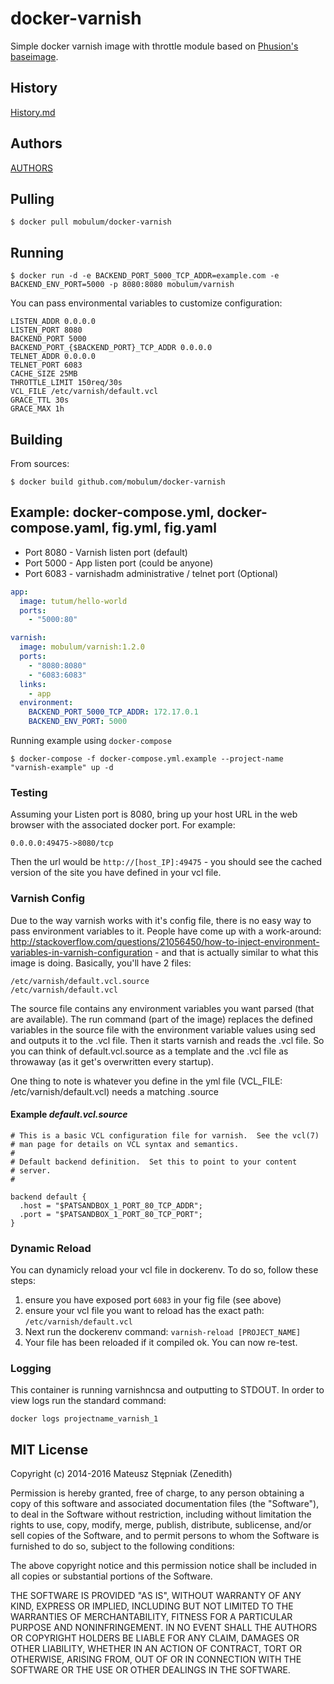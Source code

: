 docker-varnish
==============

Simple docker varnish image with throttle module based on [Phusion's baseimage](https://github.com/phusion/baseimage-docker).

## History

[History.md](History.md)

## Authors

[AUTHORS](AUTHORS)


## Pulling

```
$ docker pull mobulum/docker-varnish
```

## Running

```
$ docker run -d -e BACKEND_PORT_5000_TCP_ADDR=example.com -e BACKEND_ENV_PORT=5000 -p 8080:8080 mobulum/varnish
```

You can pass environmental variables to customize configuration:

```
LISTEN_ADDR 0.0.0.0
LISTEN_PORT 8080
BACKEND_PORT 5000
BACKEND_PORT_{$BACKEND_PORT}_TCP_ADDR 0.0.0.0
TELNET_ADDR 0.0.0.0
TELNET_PORT 6083
CACHE_SIZE 25MB
THROTTLE_LIMIT 150req/30s
VCL_FILE /etc/varnish/default.vcl
GRACE_TTL 30s
GRACE_MAX 1h
```

## Building

From sources:

```
$ docker build github.com/mobulum/docker-varnish
```

## Example: docker-compose.yml, docker-compose.yaml, fig.yml, fig.yaml
* Port 8080 - Varnish listen port (default)
* Port 5000 - App listen port (could be anyone)
* Port 6083 - varnishadm administrative / telnet port (Optional)

```yml
app:
  image: tutum/hello-world
  ports:
    - "5000:80"

varnish:
  image: mobulum/varnish:1.2.0
  ports:
    - "8080:8080"
    - "6083:6083"
  links:
    - app
  environment:
    BACKEND_PORT_5000_TCP_ADDR: 172.17.0.1
    BACKEND_ENV_PORT: 5000
```

Running example using ```docker-compose```

```
$ docker-compose -f docker-compose.yml.example --project-name "varnish-example" up -d
```

### Testing
Assuming your Listen port is 8080, bring up your host URL in the web browser with the associated docker port.
For example:

`0.0.0.0:49475->8080/tcp`

Then the url would be `http://[host_IP]:49475` - you should see the cached version of the site you have defined in your vcl file.

### Varnish Config
Due to the way varnish works with it's config file, there is no easy way to pass environment variables to it.
People have come up with a work-around:
http://stackoverflow.com/questions/21056450/how-to-inject-environment-variables-in-varnish-configuration - and that is actually similar to what this image is doing.
Basically, you'll have 2 files:

```
/etc/varnish/default.vcl.source
/etc/varnish/default.vcl
```

The source file contains any environment variables you want parsed (that are available).
The run command (part of the image) replaces the defined variables in the source file with the environment
variable values using sed and outputs it to the .vcl file.  Then it starts varnish and reads the .vcl file.
So you can think of default.vcl.source as a template and the .vcl file as throwaway (as it get's overwritten every startup).

One thing to note is whatever you define in the yml file (VCL_FILE: /etc/varnish/default.vcl) needs a matching .source

#### Example _default.vcl.source_
```vcl
# This is a basic VCL configuration file for varnish.  See the vcl(7)
# man page for details on VCL syntax and semantics.
#
# Default backend definition.  Set this to point to your content
# server.
#

backend default {
  .host = "$PATSANDBOX_1_PORT_80_TCP_ADDR";
  .port = "$PATSANDBOX_1_PORT_80_TCP_PORT";
}
```

### Dynamic Reload
You can dynamicly reload your vcl file in dockerenv.  To do so, follow these steps:

1. ensure you have exposed port `6083` in your fig file (see above)
2. ensure your vcl file you want to reload has the exact path: `/etc/varnish/default.vcl`
3. Next run the dockerenv command: `varnish-reload [PROJECT_NAME]`
4. Your file has been reloaded if it compiled ok.  You can now re-test.

### Logging
This container is running varnishncsa and outputting to STDOUT.  In order to view logs run the standard command:

`docker logs projectname_varnish_1`


MIT License
-------

Copyright (c) 2014-2016 Mateusz Stępniak (Zenedith)


Permission is hereby granted, free of charge, to any person obtaining a copy of this software and associated documentation files (the "Software"), to deal in the Software without restriction, including without limitation the rights to use, copy, modify, merge, publish, distribute, sublicense, and/or sell copies of the Software, and to permit persons to whom the Software is furnished to do so, subject to the following conditions:

The above copyright notice and this permission notice shall be included in all copies or substantial portions of the Software.

THE SOFTWARE IS PROVIDED "AS IS", WITHOUT WARRANTY OF ANY KIND, EXPRESS OR IMPLIED, INCLUDING BUT NOT LIMITED TO THE WARRANTIES OF MERCHANTABILITY, FITNESS FOR A PARTICULAR PURPOSE AND NONINFRINGEMENT. IN NO EVENT SHALL THE AUTHORS OR COPYRIGHT HOLDERS BE LIABLE FOR ANY CLAIM, DAMAGES OR OTHER LIABILITY, WHETHER IN AN ACTION OF CONTRACT, TORT OR OTHERWISE, ARISING FROM, OUT OF OR IN CONNECTION WITH THE SOFTWARE OR THE USE OR OTHER DEALINGS IN THE SOFTWARE.
